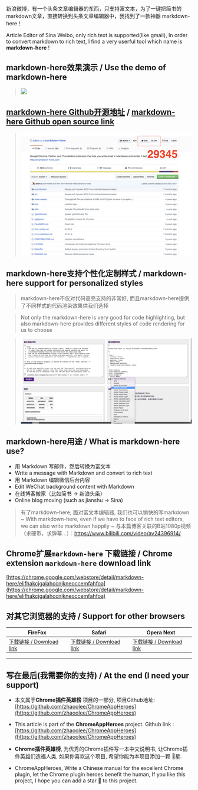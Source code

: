 新浪微博，有一个头条文章编辑器的东西，只支持富文本，为了一键把简书的markdown文章，直接转换到头条文章编辑器中，我找到了一款神器 markdown-here！

Article Editor of Sina Weibo, only rich text is supported(like gmail), In order to convert markdown to rich text, I find a very userful tool which name is **markdown-here** !

## markdown-here效果演示  / Use the demo of markdown-here

> ![](https://raw.githubusercontent.com/zhaoolee/GraphBed/master/ChromeAppHeroes/1a22124d447946ab8277a45414a0cc37.gif)


## [markdown-here Github开源地址](https://github.com/adam-p/markdown-here) / [markdown-here Github open source link](https://github.com/adam-p/markdown-here)

> ![](https://raw.githubusercontent.com/zhaoolee/GraphBed/master/ChromeAppHeroes/b5dad00f00214715809cdca2ba24b9cc.png)

## markdown-here支持个性化定制样式 / markdown-here support for personalized styles 

> markdown-here不仅对代码高亮支持的非常好, 而且markdown-here提供了不同样式的代码渲染效果供我们选择

> Not only the markdown-here is very good for code highlighting, but also markdown-here provides different styles of code rendering for us to choose


> ![](https://raw.githubusercontent.com/zhaoolee/GraphBed/master/ChromeAppHeroes/b592991d49f84ee5a19ff93848bcf8e7.png)

## markdown-here用途 / What is markdown-here use?
- 用 Markdown 写邮件，然后转换为富文本
- Write a message with Markdown and convert to rich text
- 用 Markdown 编辑微信后台内容
- Edit WeChat background content with Markdown
- 在线博客搬家（比如简书 -> 新浪头条）
- Online blog moving (such as jianshu -> Sina)

> 有了markdown-here, 面对富文本编辑器, 我们也可以愉快的写markdown ~
> With markdown-here, even if we have to face of rich text editors, we can also write markdown happily ~
> 与本篇博客关联的B站1080p视频（求硬币，求弹幕...）：https://www.bilibili.com/video/av24396914/

## Chrome扩展`markdown-here` 下载链接 / Chrome extension `markdown-here` download link 

[https://chrome.google.com/webstore/detail/markdown-here/elifhakcjgalahccnjkneoccemfahfoa](https://chrome.google.com/webstore/detail/markdown-here/elifhakcjgalahccnjkneoccemfahfoa)

## 对其它浏览器的支持 / Support for other browsers

| FireFox | Safari | Opera Next |
| - | - | - |
| [下载链接 / Download link](https://addons.mozilla.org/en-US/firefox/addon/markdown-here/) | [下载链接 / Download link](https://s3.amazonaws.com/markdown-here/markdown-here.safariextz) | [下载链接 / Download link](https://addons.opera.com/en/extensions/details/markdown-here/) | 
---

## 写在最后(我需要你的支持) / At the end (I need your support)

- 本文属于**Chrome插件英雄榜** 项目的一部分, 项目Github地址: [https://github.com/zhaoolee/ChromeAppHeroes](https://github.com/zhaoolee/ChromeAppHeroes)


- This article is part of the **ChromeAppHeroes** project. Github link : [https://github.com/zhaoolee/ChromeAppHeroes](https://github.com/zhaoolee/ChromeAppHeroes) 

- **Chrome插件英雄榜**, 为优秀的Chrome插件写一本中文说明书, 让Chrome插件英雄们造福人类, 如果你喜欢这个项目, 希望你能为本项目添加一颗 🌟星.

- ChromeAppHeroes, Write a Chinese manual for the excellent Chrome plugin, let the Chrome plugin heroes benefit the human, If you like this project, I hope you can add a star 🌟 to this project.



